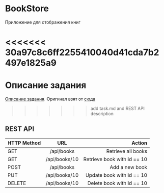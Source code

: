 # BookStore
Приложение для отображения книг

<<<<<<< 30a97c8c6ff2255410040d41cda7b2497e1825a9
=======
# Описание задания
[Описание задания](awesome.md). Оригинал взят от [сюда](https://gist.github.com/geksilla/72a0cb882d2b7d8b4336)

>>>>>>> add task.md and REST API description
## REST API


| HTTP Method | URL           | Action                   |
| ------------|:-------------:| ----------------------------:|
| GET         | /api/books    | Retrieve all books           |
| GET         | /api/books/10 | Retrieve book with id == 10  |
| POST        | /api/books    | Add a new book               |
| PUT         | /api/books/10 | Update book with id == 10    |
| DELETE      | /api/books/10 | Delete book with id == 10    |
